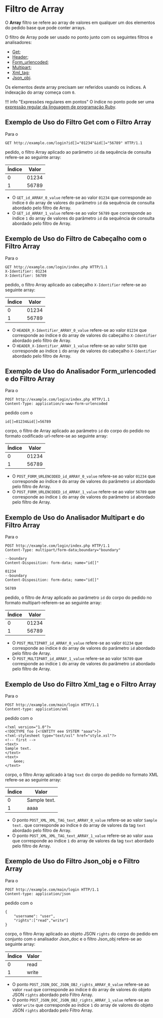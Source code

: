 [link-ruby]:        http://ruby-doc.org/core-2.6.1/doc/regexp_rdoc.html

[anchor1]:      #the-example-of-using-the-get-filter-with-the-array-filter
[anchor2]:      #the-example-of-using-the-header-filter-with-the-array-filter
[anchor3]:      #the-example-of-using-the-formurlencoded-parser-and-the-array-filter
[anchor4]:      #the-example-of-using-the-multipart-parser-and-the-array-filter
[anchor5]:      #the-example-of-using-the-xmltag-filter-and-the-array-filter
[anchor6]:      #the-example-of-using-the-jsonobj-filter-and-the-array-filter


# Filtro de Array

O **Array** filtro se refere ao array de valores em qualquer um dos elementos do pedido base que pode conter arrays.

O filtro de Array pode ser usado no ponto junto com os seguintes filtros e analisadores:
* [Get][anchor1];
* [Header][anchor2];
* [Form_urlencoded][anchor3];
* [Multipart][anchor4];
* [Xml_tag][anchor5];
* [Json_obj][anchor6].

Os elementos deste array precisam ser referidos usando os índices. A indexação do array começa com `0`.

!!! info "Expressões regulares em pontos"
    O índice no ponto pode ser uma [expressão regular da linguagem de programação Ruby][link-ruby].  

## Exemplo de Uso do Filtro Get com o Filtro Array

Para o

```
GET http://example.com/login?id[]="01234"&id[]="56789" HTTP/1.1
```

pedido, o filtro Array aplicado ao parâmetro `id` da sequência de consulta refere-se ao seguinte array:

| Índice  | Valor    |
|--------|----------|
| 0      | 01234    |
| 1      | 56789    |

* O `GET_id_ARRAY_0_value` refere-se ao valor `01234` que corresponde ao índice `0` do array de valores do parâmetro `id` da sequência de consulta abordado pelo filtro de Array.
* O `GET_id_ARRAY_1_value` refere-se ao valor `56789` que corresponde ao índice `1` do array de valores do parâmetro `id` da sequência de consulta abordado pelo filtro de Array.

## Exemplo de Uso do Filtro de Cabeçalho com o Filtro Array

Para o

```
GET http://example.com/login/index.php HTTP/1.1
X-Identifier: 01234
X-Identifier: 56789
```

pedido, o filtro Array aplicado ao cabeçalho `X-Identifier` refere-se ao seguinte array:

| Índice  | Valor    |
|--------|----------|
| 0      | 01234    |
| 1      | 56789    |

* O `HEADER_X-Identifier_ARRAY_0_value` refere-se ao valor `01234` que corresponde ao índice `0` do array de valores do cabeçalho `X-Identifier` abordado pelo filtro de Array.
* O `HEADER_X-Identifier_ARRAY_1_value` refere-se ao valor `56789` que corresponde ao índice `1` do array de valores do cabeçalho `X-Identifier` abordado pelo filtro de Array.

## Exemplo de Uso do Analisador Form_urlencoded e do Filtro Array

Para o

```
POST http://example.com/login/index.php HTTP/1.1
Content-Type: application/x-www-form-urlencoded
```

pedido com o

```
id[]=01234&id[]=56789
```

corpo, o filtro de Array aplicado ao parâmetro `id` do corpo do pedido no formato codificado url-refere-se ao seguinte array:

| Índice  | Valor    |
|--------|----------|
| 0      | 01234    |
| 1      | 56789    |

* O `POST_FORM_URLENCODED_id_ARRAY_0_value` refere-se ao valor `01234` que corresponde ao índice `0` do array de valores do parâmetro `id` abordado pelo filtro de Array.
* O `POST_FORM_URLENCODED_id_ARRAY_1_value` refere-se ao valor `56789` que corresponde ao índice `1` do array de valores do parâmetro `id` abordado pelo filtro de Array.

## Exemplo de Uso do Analisador Multipart e do Filtro Array

Para o

```
POST http://example.com/login/index.php HTTP/1.1
Content-Type: multipart/form-data;boundary="boundary" 

--boundary 
Content-Disposition: form-data; name="id[]" 

01234 
--boundary 
Content-Disposition: form-data; name="id[]"

56789
```

pedido, o filtro de Array aplicado ao parâmetro `id` do corpo do pedido no formato multipart-referem-se ao seguinte array:

| Índice  | Valor    |
|--------|----------|
| 0      | 01234    |
| 1      | 56789    |

* O `POST_MULTIPART_id_ARRAY_0_value` refere-se ao valor `01234` que corresponde ao índice `0` do array de valores do parâmetro `id` abordado pelo filtro de Array.
* O `POST_MULTIPART_id_ARRAY_1_value` refere-se ao valor `56789` que corresponde ao índice `1` do array de valores do parâmetro `id` abordado pelo filtro de Array.

## Exemplo de Uso do Filtro Xml_tag e o Filtro Array

Para o

```
POST http://example.com/main/login HTTP/1.1
Content-type: application/xml
```

pedido com o

```
<?xml version="1.0"?>
<!DOCTYPE foo [<!ENTITY eee SYSTEM "aaaa">]>
<?xml-stylesheet type="text/xsl" href="style.xsl"?>
<!-- first -->
<text>
Sample text.
</text>
<text>
    &eee;
</text>
```

corpo, o filtro Array aplicado à tag `text` do corpo do pedido no formato XML refere-se ao seguinte array:

| Índice  | Valor        |
|--------|--------------|
| 0      | Sample text. |
| 1      | aaaa         |

* O ponto `POST_XML_XML_TAG_text_ARRAY_0_value` refere-se ao valor `Sample text.` que corresponde ao índice `0` do array de valores da tag `text` abordado pelo filtro de Array.
* O ponto `POST_XML_XML_TAG_text_ARRAY_1_value` refere-se ao valor `aaaa` que corresponde ao índice `1` do array de valores da tag `text` abordado pelo filtro de Array.

## Exemplo de Uso do Filtro Json_obj e o Filtro Array

Para o

```
POST http://example.com/main/login HTTP/1.1
Content-type: application/json
```

pedido com o

```
{
    "username": "user",
    "rights":["read","write"]
}
```

corpo, o filtro Array aplicado ao objeto JSON `rights` do corpo do pedido em conjunto com o analisador Json_doc e o filtro Json_obj refere-se ao seguinte array:

| Índice  | Valor    |
|--------|----------|
| 0      | read     |
| 1      | write    |

* O ponto `POST_JSON_DOC_JSON_OBJ_rights_ARRAY_0_value` refere-se ao valor `read` que corresponde ao índice `0` do array de valores do objeto JSON `rights` abordado pelo Filtro Array.
* O ponto `POST_JSON_DOC_JSON_OBJ_rights_ARRAY_1_value` refere-se ao valor `write` que corresponde ao índice `1` do array de valores do objeto JSON `rights` abordado pelo Filtro Array.